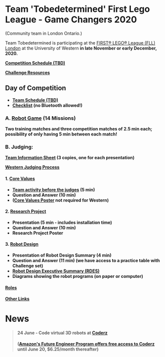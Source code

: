 # Team 'Tobedetermined' First Lego League - Game Changers 2020
(Community team in London Ontario.)

Team Tobedetermined is participating at the [FIRST® LEGO® League (FLL) London](https://www.eng.uwo.ca/outreach/first-robotics/lego-league/) at the University of Western <b>in late November or early December, 2020<b/>.

[Competition Schedule (TBD)](FLLSchedule2019_General_Schedule.pdf)

[Challenge Resources](challenge.md)

## Day of Competition
* [Team Schedule (TBD)](FLLSchedule2019_Team49360.pdf)
* [Checklist](checklistWestern2019.pdf) (no Bluetooth allowed!)

### A. [Robot Game](robotgame.md) (14 Missions)

Two training matches and three competition matches of 2.5 min each; possibility of only having 5 min between each match!

### B. Judging:
[Team Information Sheet](TeamInfoSheet_FL005_Fillable.pdf) (3 copies, one for each presentation)

[Western Judging Process](CoachesDayPresentation2019_judging.pdf)

#### 1. [Core Values](coreValues.md)
* [Team activity before the judges](http://flltutorials.com/translations/en-us/CoreValues/CVJudging.pdf) (5 min)
* Question and Answer (10 min)
* ([Core Values Poster](http://flltutorials.com/translations/en-us/CoreValues/CVPoster.pdf) not required for Western)

#### 2. [Research Project](projet.md)
* Presentation (5 min - includes installation time)
* Question and Answer (10 min)
* Research Project Poster

#### 3. [Robot Design](robotDesign.md)
* Presentation of Robot Design Summary (4 min)
* Question and Answer (11 min) (we have access to a practice table with Challenge set)
* [Robot Design Executive Summary (RDES)](IO_RDES.pdf)
* Diagrams showing the robot programs (on paper or computer) 

#### [Roles](roles.md)

#### [Other Links](links.md)


# News
> #### 24 June - Code virtual 3D robots at [Coderz ](https://gocoderz.com/learn/) 
> ([Amazon's Future Engineer Program offers free access to Coderz](https://gocoderz.com/amazon-future-engineer/?utm_source=Amazon&utm_medium=Blue_Pop_up&utm_campaign=2020) until June 20, $6.25/month thereafter)
